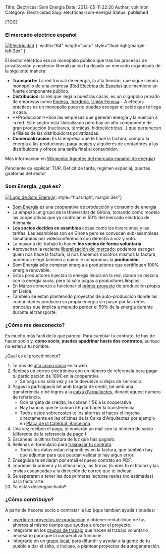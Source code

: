 Title: Electricas: Som Energia
Date: 2012-05-11 22:20
Author: vokimon
Category: Electricidad
Slug: electricas-som-energia
Status: published

[TOC]

### El mercado eléctrico español

[![Electricidad]({static}/uploads/2012/05/ktip.png "Electricidad")]({category}/Electricidad})
{: width="64" heigth="auto" style="float:right;margin-left:3ex" }

El sector eléctrico era un monopolio público que tras los procesos de privatización y posterior liberalización ha dejado un mercado organizado de la siguiente manera:

-   **Transporte:** La red troncal de energía, la alta tensión, que sigue siendo monopolio de una empresa ([Red Electrica de España](http://es.wikipedia.org/wiki/Red_El%C3%A9ctrica_de_Espa%C3%B1a)) que mantiene un fuerte componente público.
-   **Distribucion:** la red que llega a nuestras casas, es un oligopolio privado de empresas como [Endesa](http://es.wikipedia.org/wiki/Endesa), [Iberdrola](http://es.wikipedia.org/wiki/Iberdrola), [Unión Fenosa](http://es.wikipedia.org/wiki/Unión_Fenosa)... A efectos prácticos es un monopolio pues no puedes escoger el cable que te llega a casa.
-   **Producción:**Son las empresas que generan energia y la vuelcan a la red. Este sector está liberalizado pero hay un alto componente de gran producción (nucleares, térmicas, hidroeléctricas...) que pertenecen a filiales de las distribuidoras privatizadas.
-   **Comercialización:** Es la empresa que te hace la factura, compra la energia a las productoras, paga peajes y alquileres de contadores a las distribuidora y ofrece una tarifa final al consumidor.

Más informacion en [Wikipedia: Agentes del mercado español de energia](http://es.wikipedia.org/wiki/Agentes_del_mercado_espa%C3%B1ol_de_energ%C3%ADa_el%C3%A9ctrica))

Pendiente de explicar: TUR, Deficit de tarifa, regimen especial, puertas giratorias del sector

### Som Energia, ¿qué es?

[![Logo de Som Energia]({static}/uploads/2012/05/somenergia_logo.jpg "Logo de Som Energia")]({static}/uploads/2012/05/somenergia_logo.jpg){: style="float:right; margin:3ex"}

-   [Som Energia](http://www.somenergia.coop/) es una cooperativa de producción y consumo de energia
-   La empezó un grupo de la Universitat de Girona, tomando como modelo las cooperativas que ya controlan el 50% del mercado eléctrico de Alemania.
-   **Los socios deciden en asamblea** cosas como las inversiones y las tarifas. Las asambleas son en Girona pero se convocan sub-asambleas simultáneas por videoconferencia con derecho a voz y voto.
-   La mayoria del trabajo lo hacen **los socios de forma voluntaria**.
-   Aprovechan la reciente [liberalización del mercado](http://es.wikipedia.org/wiki/Agentes_del_mercado_espa%C3%B1ol_de_energ%C3%ADa_el%C3%A9ctrica): podemos escoger quien nos hace la factura, si nos hacemos nosotros mismos la factura, podemos elegir tambien a quien le compramos la **producción**.
-   Som Energia sólo compran energia a productores que certifiquen 100% energia renovable.
-   Estos productores injectan la energia limpia en la red, donde se mezcla con la energia sucia, pero tú sólo pagas a productores limpios.
-   En Marzo comenzó a funcionar el [primer proyecto](https://www.facebook.com/media/set/?set=a.327273523988259.73796.166298163419130&type=3) de producción propia en Lleida.
-   También se estan planteando proyectos de auto-produccion donde las comunidades producen su propia energia sin pasar por las redes troncales que implica a menudo perder el 50% de la energia durante durante el transporte.

### ¿Cómo me desconecto?

Es mucho más facil de lo que parece. Para cambiar tu contrato, te has de hacer socio y, **como socio, puedes apadrinar hasta dos contratos**, aunque no esten a tu nombre.

¿Qual es el procedimiento?

1.  Te das de [alta como socio](https://www.somenergia.coop/fes-te-soci/a) en la web.
2.  Recibes un correo electrónico con un número de referencia para pagar tu participación de 100€ en la cooperativa
    -   Se paga una sola vez y se te devuelve si dejas de ser socio.
3.  Pagas la participació bé amb targeta de credit, bé amb una transferència o bé ingrés a la [caixa d'arquitectes](http://www.arquia.es/), donant aquest número de referència.
    -   Con targeta de crédito, le cobran 1'5€ a la cooperativa
    -   Hay bancos que te cobran 5€ por hacer la transferencia
    -   Todos estos sobrecostes te los ahorras si haces el ingreso directamente en las oficinas de la Caixa d'Arquitectes por ejemplo en [Plaça de la Catedral, Barcelona](http://www.arquia.es/site/es/operativa/oficinas?id=3).
4.  Una vez reciben el pago, te enviarán un mail con tu número de socio (diferente de la referencia de pago!)
5.  Escaneas la última factura de luz que has pagado.
6.  Rellenas el formulario para [traspasar tu contrato](https://www.somenergia.coop/component/option,com_contractacio/Itemid,17/).
    -   Todos los datos estan disponibles en la factura, que también hay que adjuntar para que puedan validar si hay algun error.
7.  Enseguida te enviarán por email el nuevo contrato en PDF.
8.  Imprimes la primera y la última hoja, las firmas (si eres tú el titular) y las envias escaneadas a la dirección de correo que te indican.
9.  Se esperaran a tener las dos primeras lecturas reales (no estimadas) para facturarte.
10. Ya estás desenganchado!!

### ¿Cómo contribuyo?

A parte de hacerte socio o contratar la luz (¡que también ayuda!) puedes:

-   [invertir en proyectos de producción](http://www.somenergia.coop/projectes-de-generacio-renovable) y obtener rentabilidad de tus ahorros al mismo tiempo que ayudas a crecer el proyecto.
-   integrarte en los [grupos de trabajo](http://www.somenergia.coop/comissions-de-treball) que hacen el trabajo voluntario necesario para que la cooperativa funcione.
-   integrarte en un [grupo local](http://www.somenergia.coop/grups-locals-de-treball), para difundir y ayudar a la gente de tu pueblo a dar el salto, o incluso, a plantear proyectos de autogeneración.
